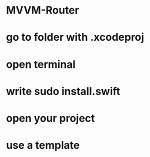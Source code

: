 # MVVM-Router
# go to folder with .xcodeproj
# open terminal 
# write sudo install.swift
# open your project
# use a template
